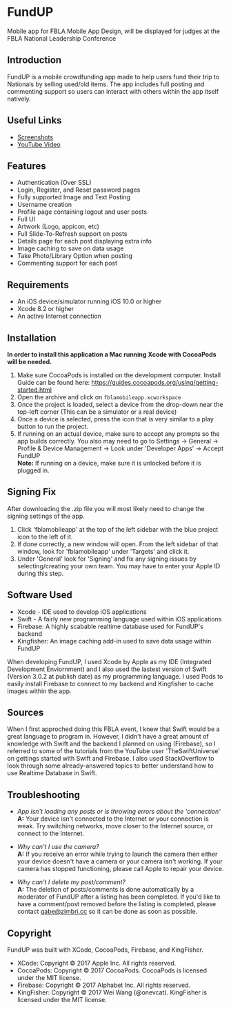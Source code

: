 FundUP
===================

Mobile app for FBLA Mobile App Design, will be displayed for judges at the FBLA National Leadership Conference

Introduction
-------------
FundUP is a mobile crowdfunding app made to help users fund their trip to Nationals by selling used/old items. The app includes full posting and commenting support so users can interact with others within the app itself natively.

Useful Links
-------------

 - [Screenshots](https://github.com/gzimbric/fblamobileapp/blob/master/fundup_photos.pdf)
 - [YouTube Video](https://youtu.be/aQCZedCYEmg)

Features
-------------

 - Authentication (Over SSL)
 - Login, Register, and Reset password pages
 - Fully supported Image and Text Posting
 - Username creation
 - Profile page containing logout and user posts
 - Full UI
 - Artwork (Logo, appicon, etc)
 - Full Slide-To-Refresh support on posts
 - Details page for each post displaying extra info
 - Image caching to save on data usage
 - Take Photo/Library Option when posting
 - Commenting support for each post
 
Requirements
-------------
 - An iOS device/simulator running iOS 10.0 or higher
 - Xcode 8.2 or higher
 - An active Internet connection

Installation
-------------
 **In order to install this application a Mac running Xcode with CocoaPods will be needed.**
 1. Make sure CocoaPods is installed on the development computer. Install Guide can be found here: https://guides.cocoapods.org/using/getting-started.html
 2. Open the archive and click on `fblamobileapp.xcworkspace`
 3.  Once the project is loaded, select a device from the drop-down near the top-left corner (This can be a simulator or a real device)
 4. Once a device is selected, press the icon that is very similar to a play button to run the project.
 5. If running on an actual device, make sure to accept any prompts so the app builds correctly. You also may need to go to Settings -> General -> Profile & Device Management -> Look under 'Developer Apps' -> Accept FundUP<br>
**Note:** If running on a device, make sure it is unlocked before it is plugged in.

Signing Fix
-------------
After downloading the .zip file you will most likely need to change the signing settings of the app.
 1. Click 'fblamobileapp' at the top of the left sidebar with the blue project icon to the left of it.
 2. If done correctly, a new window will open. From the left sidebar of that window, look for 'fblamobileapp' under 'Targets' and click it.
 3. Under 'General' look for 'Signing' and fix any signing issues by selecting/creating your own team. You may have to enter your Apple ID during this step.

Software Used
-------------

 - Xcode - IDE used to develop iOS applications
 - Swift - A fairly new programming language used within iOS applications
 - Firebase: A highly scabable realtime database used for FundUP's backend
 - Kingfisher: An image caching add-in used to save data usage within FundUP

When developing FundUP, I used Xcode by Apple as my IDE (Integrated Development Enviornment) and I also used the lastest version of Swift (Version 3.0.2 at publish date) as my programming language. I used Pods to easily install Firebase to connect to my backend and Kingfisher to cache images within the app.

Sources
-------------

When I first approched doing this FBLA event, I knew that Swift would be a great language to program in. However, I didn't have a great amount of knowledge with Swift and the backend I planned on using (Firebase), so I referred to some of the tutorials from the YouTube user 'TheSwiftUniverse' on gettings started with Swift and Firebase. I also used StackOverflow to look through some already-answered topics to better understand how to use Realtime Database in Swift.

Troubleshooting
-------------

 - *App isn't loading any posts or is throwing errors about the 'connection'*<br>
 **A:** Your device isn't connected to the Internet or your connection is weak. Try switching networks, move closer to the Internet source, or connect to the Internet.
 
 - *Why can't I use the camera?*<br>
 **A:** If you receive an error while trying to launch the camera then either your device doesn't have a camera or your camera isn't working. If your camera has stopped functioning, please call Apple to repair your device.
  
 - *Why can't I delete my post/comment?*<br>
 **A:** The deletion of posts/comments is done automatically by a moderator of FundUP after a listing has been completed. If you'd like to have a comment/post removed before the listing is completed, please contact gabe@zimbri.cc so it can be done as soon as possible.
  
Copyright
-------------
FundUP was built with XCode, CocoaPods, Firebase, and KingFisher.

 - XCode: Copyright © 2017 Apple Inc. All rights reserved.
 - CocoaPods: Copyright © 2017 CocoaPods. CocoaPods is licensed under the MIT license.
 - Firebase: Copyright © 2017 Alphabet Inc. All rights reserved.
 - KingFisher: Copyright © 2017 Wei Wang (@onevcat). KingFisher is licensed under the MIT license.
